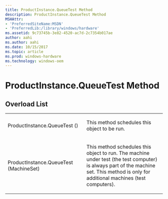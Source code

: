 ```yaml
---
title: ProductInstance.QueueTest Method
description: ProductInstance.QueueTest Method
MSHAttr:
- 'PreferredSiteName:MSDN'
- 'PreferredLib:/library/windows/hardware'
ms.assetid: 9c73745b-3e82-4520-ac7d-2c7354b017ae
author: aahi
ms.author: aahi
ms.date: 10/15/2017
ms.topic: article
ms.prod: windows-hardware
ms.technology: windows-oem
---
```


# ProductInstance.QueueTest Method


## <span id="Overload_List"></span><span id="overload_list"></span><span id="OVERLOAD_LIST"></span>Overload List


<table>
<colgroup>
<col width="50%" />
<col width="50%" />
</colgroup>
<tbody>
<tr class="odd">
<td><p>ProductInstance.QueueTest ()</p></td>
<td><p>This method schedules this object to be run.</p></td>
</tr>
<tr class="even">
<td><p>ProductInstance.QueueTest (MachineSet)</p></td>
<td><p>This method schedules this object to run. The machine under test (the test computer) is always part of the machine set. This method is only for additional machines (test computers).</p></td>
</tr>
</tbody>
</table>

 

 

 






